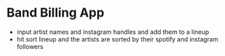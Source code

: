 # Band Billing App
- input artist names and instagram handles and add them to a lineup
- hit sort lineup and the artists are sorted by their spotify and instagram followers